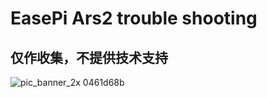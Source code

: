 # EasePi Ars2 trouble shooting
## 仅作收集，不提供技术支持
![pic_banner_2x 0461d68b](https://user-images.githubusercontent.com/49484576/136910529-f5fdb25c-3eca-4bfd-b5d8-33b21843b20e.png)
